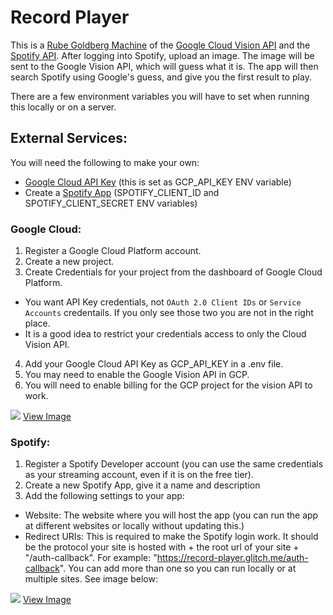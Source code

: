 # Record Player

This is a [Rube Goldberg Machine](https://en.wikipedia.org/wiki/Rube_Goldberg_machine) of the [Google Cloud Vision API](https://cloud.google.com/vision/) and the [Spotify API](https://beta.developer.spotify.com/documentation/web-api/). After logging into Spotify, upload an image. The image will be sent to the Google Vision API, which will guess what it is. The app will then search Spotify using Google's guess, and give you the first result to play.

There are a few environment variables you will have to set when running this locally or on a server.

## External Services:

You will need the following to make your own:

- [Google Cloud API Key](https://cloud.google.com/docs/authentication/api-keys) (this is set as GCP_API_KEY ENV variable)
- Create a [Spotify App](https://beta.developer.spotify.com/dashboard/applications) (SPOTIFY_CLIENT_ID and SPOTIFY_CLIENT_SECRET ENV variables)

### Google Cloud:

1. Register a Google Cloud Platform account.
2. Create a new project.
3. Create Credentials for your project from the dashboard of Google Cloud Platform.

- You want API Key credentials, not `OAuth 2.0 Client IDs` or `Service Accounts` credentails. If you only see those two you are not in the right place.
- It is a good idea to restrict your credentials access to only the Cloud Vision API.

4. Add your Google Cloud API Key as GCP_API_KEY in a .env file.
5. You may need to enable the Google Vision API in GCP.
6. You will need to enable billing for the GCP project for the vision API to work.

![](https://record-player.glitch.me/docs/google-cloud-api-key-restrictions.png)
[View Image](https://record-player.glitch.me/docs/google-cloud-api-key-restrictions.png)

### Spotify:

1. Register a Spotify Developer account (you can use the same credentials as your streaming account, even if it is on the free tier).
2. Create a new Spotify App, give it a name and description
3. Add the following settings to your app:

- Website: The website where you will host the app (you can run the app at different websites or locally without updating this.)
- Redirect URIs: This is required to make the Spotify login work. It should be the protocol your site is hosted with + the root url of your site + "/auth-callback". For example: "https://record-player.glitch.me/auth-callback". You can add more than one so you can run locally or at multiple sites. See image below:

![](https://record-player.glitch.me/docs/spotify-app-settings-example.png)
[View Image](https://record-player.glitch.me/docs/spotify-app-settings-example.png)
